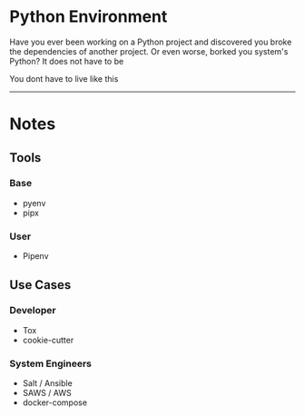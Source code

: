# Python Environment

Have you ever been working on a Python project and discovered you broke the dependencies of another project. Or even worse, borked you system's Python? It does not have to be 

You dont have to live like this


---
# Notes

## Tools
### Base
* pyenv
* pipx
### User
* Pipenv

## Use Cases
### Developer
* Tox
* cookie-cutter
### System Engineers
* Salt / Ansible
* SAWS / AWS
* docker-compose
<!--stackedit_data:
eyJoaXN0b3J5IjpbLTEwOTkzMjQ5MDIsNjk3Mjk4MzExXX0=
-->